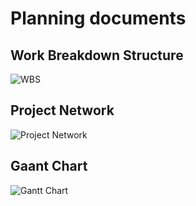 # Planning documents

## Work Breakdown Structure

![WBS](https://user-images.githubusercontent.com/5440199/90473981-61b81300-e178-11ea-9ac4-a20db8f6bc4b.png)

## Project Network

![Project Network](https://user-images.githubusercontent.com/5440199/90473985-641a6d00-e178-11ea-9bb0-7a702cde5146.png)

## Gaant Chart

![Gantt Chart](https://user-images.githubusercontent.com/5440199/90473961-5238ca00-e178-11ea-9eae-62a4577b1c60.png)
